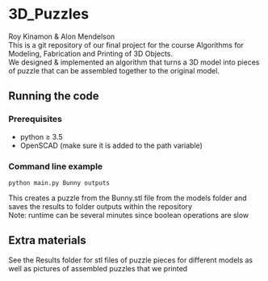 # 3D_Puzzles
Roy Kinamon & Alon Mendelson\
This is a git repository of our final project for the course Algorithms for Modeling, Fabrication and Printing of 3D Objects.\
We designed & implemented an algorithm that turns a 3D model into pieces of puzzle that can be assembled together to the original model.
## Running the code
### Prerequisites
* python ≥ 3.5
* OpenSCAD (make sure it is added to the path variable)
### Command line example
```
python main.py Bunny outputs
```
This creates a puzzle from the Bunny.stl file from the models folder and saves the results to folder outputs within the repository\
Note: runtime can be several minutes since boolean operations are slow
## Extra materials
See the Results folder for stl files of puzzle pieces for different models as well as pictures of assembled puzzles that we printed

